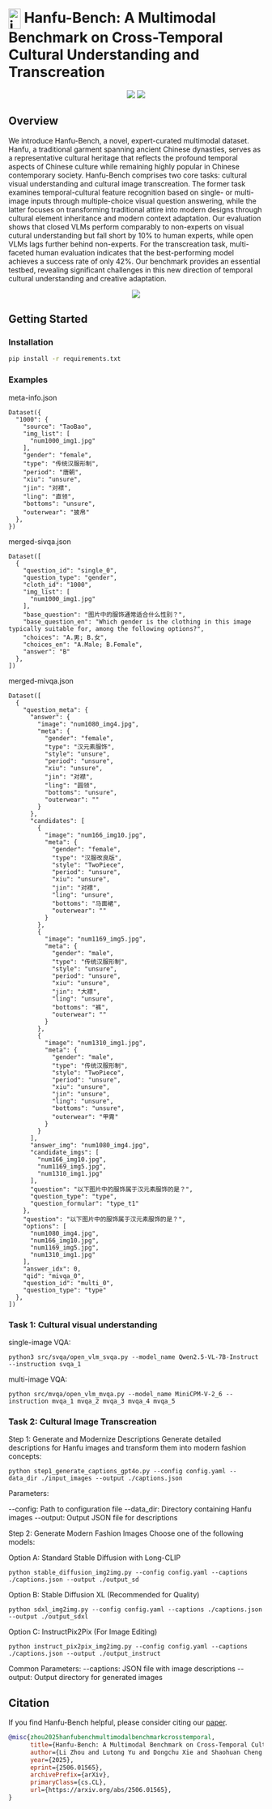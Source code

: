 # <img src="results/logo.png" alt="icon" width="24" height="40" style="vertical-align: middle;"> Hanfu-Bench: A Multimodal Benchmark on Cross-Temporal Cultural Understanding and Transcreation

<div align="center">
<a href="https://arxiv.org/pdf/2506.01565v1" target="_blank"><img src=https://img.shields.io/badge/arXiv-b5212f.svg?logo=arxiv></a>
<a href="https://huggingface.co/datasets/lizhou21/Hanfu-Bench" target="_blank"><img src=https://img.shields.io/badge/%F0%9F%A4%97%20HuggingFace%20Datasets-27b3b4.svg></a>
</div>

## Overview
We introduce Hanfu-Bench, a novel, expert-curated multimodal dataset. Hanfu, a traditional garment spanning ancient Chinese dynasties, serves as a representative cultural heritage that reflects the profound temporal aspects of Chinese culture while remaining highly popular in Chinese contemporary society. Hanfu-Bench comprises two core tasks: cultural visual understanding and cultural image transcreation. The former task examines temporal-cultural feature recognition based on single- or multi-image inputs through multiple-choice visual question answering, while the latter focuses on transforming traditional attire into modern designs through cultural element inheritance and modern context adaptation. Our evaluation shows that closed VLMs perform comparably to non-experts on visual cutural understanding but fall short by 10% to human experts, while open VLMs lags further behind non-experts. For the transcreation task, multi-faceted human evaluation indicates that the best-performing model achieves a success rate of only 42%. Our benchmark provides an essential testbed, revealing significant challenges in this new direction of temporal cultural understanding and creative adaptation.
<p align="center">
  <img src="results/framework.png"/>
</p>

## Getting Started
### Installation
```sh
pip install -r requirements.txt
```

### Examples
meta-info.json
```
Dataset({
  "1000": {
    "source": "TaoBao",
    "img_list": [
      "num1000_img1.jpg"
    ],
    "gender": "female",
    "type": "传统汉服形制",
    "period": "唐朝",
    "xiu": "unsure",
    "jin": "对襟",
    "ling": "直领",
    "bottoms": "unsure",
    "outerwear": "披帛"
  },
})
```

merged-sivqa.json
```
Dataset([
  {
    "question_id": "single_0",
    "question_type": "gender",
    "cloth_id": "1000",
    "img_list": [
      "num1000_img1.jpg"
    ],
    "base_question": "图片中的服饰通常适合什么性别？",
    "base_question_en": "Which gender is the clothing in this image typically suitable for, among the following options?",
    "choices": "A.男; B.女",
    "choices_en": "A.Male; B.Female",
    "answer": "B"
  },
])
```

merged-mivqa.json
```
Dataset([
  {
    "question_meta": {
      "answer": {
        "image": "num1080_img4.jpg",
        "meta": {
          "gender": "female",
          "type": "汉元素服饰",
          "style": "unsure",
          "period": "unsure",
          "xiu": "unsure",
          "jin": "对襟",
          "ling": "圆领",
          "bottoms": "unsure",
          "outerwear": ""
        }
      },
      "candidates": [
        {
          "image": "num166_img10.jpg",
          "meta": {
            "gender": "female",
            "type": "汉服改良版",
            "style": "TwoPiece",
            "period": "unsure",
            "xiu": "unsure",
            "jin": "对襟",
            "ling": "unsure",
            "bottoms": "马面裙",
            "outerwear": ""
          }
        },
        {
          "image": "num1169_img5.jpg",
          "meta": {
            "gender": "male",
            "type": "传统汉服形制",
            "style": "unsure",
            "period": "unsure",
            "xiu": "unsure",
            "jin": "大襟",
            "ling": "unsure",
            "bottoms": "裤",
            "outerwear": ""
          }
        },
        {
          "image": "num1310_img1.jpg",
          "meta": {
            "gender": "male",
            "type": "传统汉服形制",
            "style": "TwoPiece",
            "period": "unsure",
            "xiu": "unsure",
            "jin": "unsure",
            "ling": "unsure",
            "bottoms": "unsure",
            "outerwear": "甲胄"
          }
        }
      ],
      "answer_img": "num1080_img4.jpg",
      "candidate_imgs": [
        "num166_img10.jpg",
        "num1169_img5.jpg",
        "num1310_img1.jpg"
      ],
      "question": "以下图片中的服饰属于汉元素服饰的是？",
      "question_type": "type",
      "question_formular": "type_t1"
    },
    "question": "以下图片中的服饰属于汉元素服饰的是？",
    "options": [
      "num1080_img4.jpg",
      "num166_img10.jpg",
      "num1169_img5.jpg",
      "num1310_img1.jpg"
    ],
    "answer_idx": 0,
    "qid": "mivqa_0",
    "question_id": "multi_0",
    "question_type": "type"
  },
])
```


### Task 1:  Cultural visual understanding
single-image VQA:
```
python3 src/svqa/open_vlm_svqa.py --model_name Qwen2.5-VL-7B-Instruct --instruction svqa_1
```

multi-image VQA:
```
python src/mvqa/open_vlm_mvqa.py --model_name MiniCPM-V-2_6 --instruction mvqa_1 mvqa_2 mvqa_3 mvqa_4 mvqa_5
```


### Task 2: Cultural Image Transcreation
Step 1: Generate and Modernize Descriptions
Generate detailed descriptions for Hanfu images and transform them into modern fashion concepts:
```
python step1_generate_captions_gpt4o.py --config config.yaml --data_dir ./input_images --output ./captions.json
```
Parameters:

--config: Path to configuration file
--data_dir: Directory containing Hanfu images
--output: Output JSON file for descriptions

Step 2: Generate Modern Fashion Images
Choose one of the following models:

Option A: Standard Stable Diffusion with Long-CLIP
```
python stable_diffusion_img2img.py --config config.yaml --captions ./captions.json --output ./output_sd
```
Option B: Stable Diffusion XL (Recommended for Quality)
```
python sdxl_img2img.py --config config.yaml --captions ./captions.json --output ./output_sdxl
```
Option C: InstructPix2Pix (For Image Editing)
```
python instruct_pix2pix_img2img.py --config config.yaml --captions ./captions.json --output ./output_instruct
```
Common Parameters:
--captions: JSON file with image descriptions
--output: Output directory for generated images


## Citation
If you find Hanfu-Bench helpful, please consider citing our [paper](https://arxiv.org/pdf/2506.01565v1).
```bibtex
@misc{zhou2025hanfubenchmultimodalbenchmarkcrosstemporal,
      title={Hanfu-Bench: A Multimodal Benchmark on Cross-Temporal Cultural Understanding and Transcreation}, 
      author={Li Zhou and Lutong Yu and Dongchu Xie and Shaohuan Cheng and Wenyan Li and Haizhou Li},
      year={2025},
      eprint={2506.01565},
      archivePrefix={arXiv},
      primaryClass={cs.CL},
      url={https://arxiv.org/abs/2506.01565}, 
}
```
